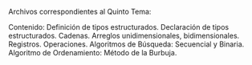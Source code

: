 Archivos correspondientes al Quinto Tema:

Contenido: Definición de tipos estructurados. Declaración de tipos estructurados. Cadenas. Arreglos
unidimensionales, bidimensionales. Registros. Operaciones. Algoritmos de Búsqueda:
Secuencial y Binaria. Algoritmo de Ordenamiento: Método de la Burbuja.
